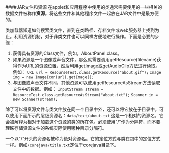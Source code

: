 ####JAR文件和资源
在applet和应用程序中使用的类通常需要使用的一些相关的数据文件被称作**资源**。将这些文件和其他程序文件一起放在JAR文件中是最方便的。

类加载器知道如何搜索类文件，直到在类路径、存档文件或web服务器上找到为止。利用资源机制，对于非类文件也可以同样方便地进行操作。下面是必要的步骤：

1. 获得具有资源的Class文件，例如，AboutPanel.class。
2. 如果资源是一个图像或声音文件，那么就需要调用getResource(filename)获得作为URL的资源位置，然后利用getImage或getAudioClip方法进行读取。例如：
`URL url = ResourseTest.class.getResource("about.gif");`
`Image img = new ImageIcon(url).getImage();`
3. 与图像或声音文件不同，其他资源可以使用getResourceAsStream方法读取文件中的数据。例如：
`InputStream stream = ResourceTest.class.getResourceAsStream("about.txt");`
`Scanner in = new Scanner(stream);`

除了可以将资源文件与类文件放在同一个目录中外，还可以将它放在子目录中。可以使用下面所示的层级资源名：`data/text/about.txt`
这是一个相对的资源名，它会被解释为相对于加载这个资源的类的所在包。必须使用"/"作为分隔符，而不要理睬存储资源文件的系统实际使用哪种目录分隔符。

一个以"/"开头的资源名被称为绝对资源名。它的定位方式与类在包中的定位方式一样。例如`/corejava/title.txt`定位于corejava目录下。